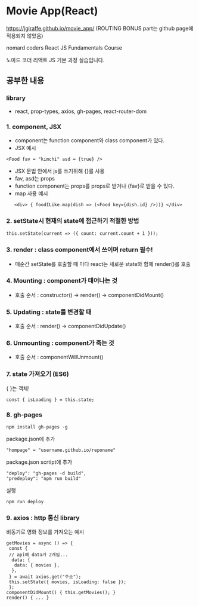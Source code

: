 # Movie App(React)

<https://jgiraffe.github.io/movie_app/> (ROUTING BONUS part는 github page에 적용되지 않았음)

nomard coders React JS Fundamentals Course

노마드 코더 리액트 JS 기본 과정 실습입니다.

## 공부한 내용

### library
- react, prop-types, axios, gh-pages, react-router-dom

### 1. component, JSX
- component는 function component와 class component가 있다. 
- JSX 예시
```
<Food fav = "kimchi" asd = {true} />
```
- JSX 문법 안에서 js를 쓰기위해 {}를 사용
- fav, asd는 props
- function component는 props를 props로 받거나 {fav}로 받을 수 있다.
- map 사용 예시

```
   <div> { foodILike.map(dish => (<Food key={dish.id} />))} </div>
```

### 2. setState시 현재의 state에 접근하기 적절한 방법

```
this.setState(current => ({ count: current.count + 1 }));
```

### 3. render : class component에서 쓰이며 return 필수!
- 매순간 setState를 호출할 때 마다 react는 새로운 state와 함께 render()를 호출

### 4. Mounting : component가 태어나는 것

- 호출 순서 : constructor() -> render() -> componentDidMount()

### 5. Updating : state를 변경할 때

- 호출 순서 : render() -> componentDidUpdate()

### 6. Unmounting : component가 죽는 것

- 호출 순서 : componentWillUnmount()

### 7. state 가져오기 (ES6)
{ }는 객체!
```
const { isLoading } = this.state;
```
### 8. gh-pages

```
npm install gh-pages -g
```
package.json에 추가
```
"hompage" = "username.github.io/reponame"
```
package.json scrtipt에 추가
```
"deploy": "gh-pages -d build",
"predeploy": "npm run build"
```
실행
```
npm run deploy
```
### 9. axios : http 통신 library
비동기로 영화 정보를 가져오는 예시 
```
getMovies = async () => {
 const {
 // api에 data가 2개임...
  data: {
   data: { movies },
  },
 } = await axios.get("주소");
 this.setState({ movies, isLoading: false });
 };
componentDidMount() { this.getMovies(); }
render() { ... }
```
